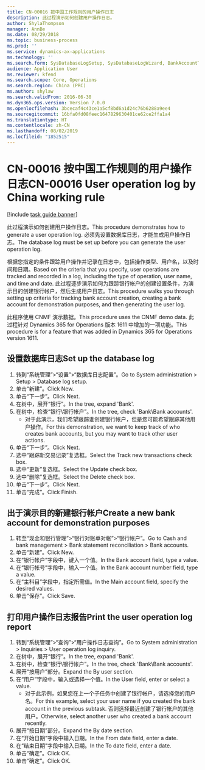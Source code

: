 ```yaml
---
title: CN-00016 按中国工作规则的用户操作日志
description: 此过程演示如何创建用户操作日志。
author: ShylaThompson
manager: AnnBe
ms.date: 08/29/2018
ms.topic: business-process
ms.prod: ''
ms.service: dynamics-ax-applications
ms.technology: ''
ms.search.form: SysDatabaseLogSetup, SysDatabaseLogWizard, BankAccountTable, ComplianceUserOperationLogConfig_CN
audience: Application User
ms.reviewer: kfend
ms.search.scope: Core, Operations
ms.search.region: China (PRC)
ms.author: shylaw
ms.search.validFrom: 2016-06-30
ms.dyn365.ops.version: Version 7.0.0
ms.openlocfilehash: 3bcecaf4c43ce1a5cf8bd6a1d24c76b6288a9ee4
ms.sourcegitcommit: 16bfa0fd08feec1647829630401ce62ce2ffa1a4
ms.translationtype: HT
ms.contentlocale: zh-CN
ms.lasthandoff: 08/02/2019
ms.locfileid: "1852515"
---
```

# <a name="cn-00016-user-operation-log-by-china-working-rule"></a><span data-ttu-id="2110b-103">CN-00016 按中国工作规则的用户操作日志</span><span class="sxs-lookup"><span data-stu-id="2110b-103">CN-00016 User operation log by China working rule</span></span>

[!include [task guide banner](../../includes/task-guide-banner.md)]

<span data-ttu-id="2110b-104">此过程演示如何创建用户操作日志。</span><span class="sxs-lookup"><span data-stu-id="2110b-104">This procedure demonstrates how to generate a user operation log.</span></span> <span data-ttu-id="2110b-105">必须先设置数据库日志，才能生成用户操作日志。</span><span class="sxs-lookup"><span data-stu-id="2110b-105">The database log must be set up before you can generate the user operation log.</span></span>  

<span data-ttu-id="2110b-106">根据您指定的条件跟踪用户操作并记录在日志中，包括操作类型、用户名，以及时间和日期。</span><span class="sxs-lookup"><span data-stu-id="2110b-106">Based on the criteria that you specify,  user operations are tracked and recorded in a log, including the type of operation, user name, and time and date.</span></span> <span data-ttu-id="2110b-107">此过程逐步演示如何为跟踪银行帐户的创建设置条件，为演示目的创建银行帐户，然后生成用户日志。</span><span class="sxs-lookup"><span data-stu-id="2110b-107">This procedure walks you through setting up criteria for tracking bank account creation, creating a bank account for demonstration purposes, and then generating the user log.</span></span>

<span data-ttu-id="2110b-108">此程序使用 CNMF 演示数据。</span><span class="sxs-lookup"><span data-stu-id="2110b-108">This procedure uses the CNMF demo data.</span></span> <span data-ttu-id="2110b-109">此过程针对 Dynamics 365 for Operations 版本 1611 中增加的一项功能。</span><span class="sxs-lookup"><span data-stu-id="2110b-109">This procedure is for a feature that was added in Dynamics 365 for Operations version 1611.</span></span>


## <a name="set-up-the-database-log"></a><span data-ttu-id="2110b-110">设置数据库日志</span><span class="sxs-lookup"><span data-stu-id="2110b-110">Set up the database log</span></span>
1. <span data-ttu-id="2110b-111">转到“系统管理”>“设置”>“数据库日志配置”。</span><span class="sxs-lookup"><span data-stu-id="2110b-111">Go to System administration > Setup > Database log setup.</span></span>
2. <span data-ttu-id="2110b-112">单击“新建”。</span><span class="sxs-lookup"><span data-stu-id="2110b-112">Click New.</span></span>
3. <span data-ttu-id="2110b-113">单击“下一步”。</span><span class="sxs-lookup"><span data-stu-id="2110b-113">Click Next.</span></span>
4. <span data-ttu-id="2110b-114">在树中，展开“银行”。</span><span class="sxs-lookup"><span data-stu-id="2110b-114">In the tree, expand 'Bank'.</span></span>
5. <span data-ttu-id="2110b-115">在树中，检查“银行\银行帐户”。</span><span class="sxs-lookup"><span data-stu-id="2110b-115">In the tree, check 'Bank\Bank accounts'.</span></span>
    * <span data-ttu-id="2110b-116">对于此演示，我们希望跟踪谁创建银行帐户，但是您可能希望跟踪其他用户操作。</span><span class="sxs-lookup"><span data-stu-id="2110b-116">For this demonstration, we want to keep track of who creates bank accounts, but you may want to track other user actions.</span></span>  
6. <span data-ttu-id="2110b-117">单击“下一步”。</span><span class="sxs-lookup"><span data-stu-id="2110b-117">Click Next.</span></span>
7. <span data-ttu-id="2110b-118">选中“跟踪新交易记录”复选框。</span><span class="sxs-lookup"><span data-stu-id="2110b-118">Select the Track new transactions check box.</span></span>
8. <span data-ttu-id="2110b-119">选中“更新”复选框。</span><span class="sxs-lookup"><span data-stu-id="2110b-119">Select the Update check box.</span></span>
9. <span data-ttu-id="2110b-120">选中“删除”复选框。</span><span class="sxs-lookup"><span data-stu-id="2110b-120">Select the Delete check box.</span></span>
10. <span data-ttu-id="2110b-121">单击“下一步”。</span><span class="sxs-lookup"><span data-stu-id="2110b-121">Click Next.</span></span>
11. <span data-ttu-id="2110b-122">单击“完成”。</span><span class="sxs-lookup"><span data-stu-id="2110b-122">Click Finish.</span></span>

## <a name="create-a-new-bank-account-for-demonstration-purposes"></a><span data-ttu-id="2110b-123">出于演示目的新建银行帐户</span><span class="sxs-lookup"><span data-stu-id="2110b-123">Create a new bank account for demonstration purposes</span></span>
1. <span data-ttu-id="2110b-124">转至“现金和银行管理”>“银行对账单对帐”>“银行帐户”。</span><span class="sxs-lookup"><span data-stu-id="2110b-124">Go to Cash and bank management > Bank statement reconciliation > Bank accounts.</span></span>
2. <span data-ttu-id="2110b-125">单击“新建”。</span><span class="sxs-lookup"><span data-stu-id="2110b-125">Click New.</span></span>
3. <span data-ttu-id="2110b-126">在“银行帐户”字段中，键入一个值。</span><span class="sxs-lookup"><span data-stu-id="2110b-126">In the Bank account field, type a value.</span></span>
4. <span data-ttu-id="2110b-127">在“银行帐号”字段中，输入一个值。</span><span class="sxs-lookup"><span data-stu-id="2110b-127">In the Bank account number field, type a value.</span></span>
5. <span data-ttu-id="2110b-128">在“主科目”字段中，指定所需值。</span><span class="sxs-lookup"><span data-stu-id="2110b-128">In the Main account field, specify the desired values.</span></span>
6. <span data-ttu-id="2110b-129">单击“保存”。</span><span class="sxs-lookup"><span data-stu-id="2110b-129">Click Save.</span></span>

## <a name="print-the-user-operation-log-report"></a><span data-ttu-id="2110b-130">打印用户操作日志报告</span><span class="sxs-lookup"><span data-stu-id="2110b-130">Print the user operation log report</span></span>
1. <span data-ttu-id="2110b-131">转到“系统管理”>“查询”>“用户操作日志查询”。</span><span class="sxs-lookup"><span data-stu-id="2110b-131">Go to System administration > Inquiries > User operation log inquiry.</span></span>
2. <span data-ttu-id="2110b-132">在树中，展开“银行”。</span><span class="sxs-lookup"><span data-stu-id="2110b-132">In the tree, expand 'Bank'.</span></span>
3. <span data-ttu-id="2110b-133">在树中，检查“银行\银行帐户”。</span><span class="sxs-lookup"><span data-stu-id="2110b-133">In the tree, check 'Bank\Bank accounts'.</span></span>
4. <span data-ttu-id="2110b-134">展开“按用户”部分。</span><span class="sxs-lookup"><span data-stu-id="2110b-134">Expand the By user section.</span></span>
5. <span data-ttu-id="2110b-135">在“用户”字段中，输入或选择一个值。</span><span class="sxs-lookup"><span data-stu-id="2110b-135">In the User field, enter or select a value.</span></span>
    * <span data-ttu-id="2110b-136">对于此示例，如果您在上一个子任务中创建了银行帐户，请选择您的用户名。</span><span class="sxs-lookup"><span data-stu-id="2110b-136">For this example, select your user name if you created the bank account in the previous subtask.</span></span> <span data-ttu-id="2110b-137">否则选择最近创建了银行帐户的其他用户。</span><span class="sxs-lookup"><span data-stu-id="2110b-137">Otherwise, select another user who created a bank account recently.</span></span>  
6. <span data-ttu-id="2110b-138">展开“按日期”部分。</span><span class="sxs-lookup"><span data-stu-id="2110b-138">Expand the By date section.</span></span>
7. <span data-ttu-id="2110b-139">在“开始日期”字段中输入日期。</span><span class="sxs-lookup"><span data-stu-id="2110b-139">In the From date field, enter a date.</span></span>
8. <span data-ttu-id="2110b-140">在“结束日期”字段中输入日期。</span><span class="sxs-lookup"><span data-stu-id="2110b-140">In the To date field, enter a date.</span></span>
9. <span data-ttu-id="2110b-141">单击“确定”。</span><span class="sxs-lookup"><span data-stu-id="2110b-141">Click OK.</span></span>
10. <span data-ttu-id="2110b-142">单击“确定”。</span><span class="sxs-lookup"><span data-stu-id="2110b-142">Click OK.</span></span>

